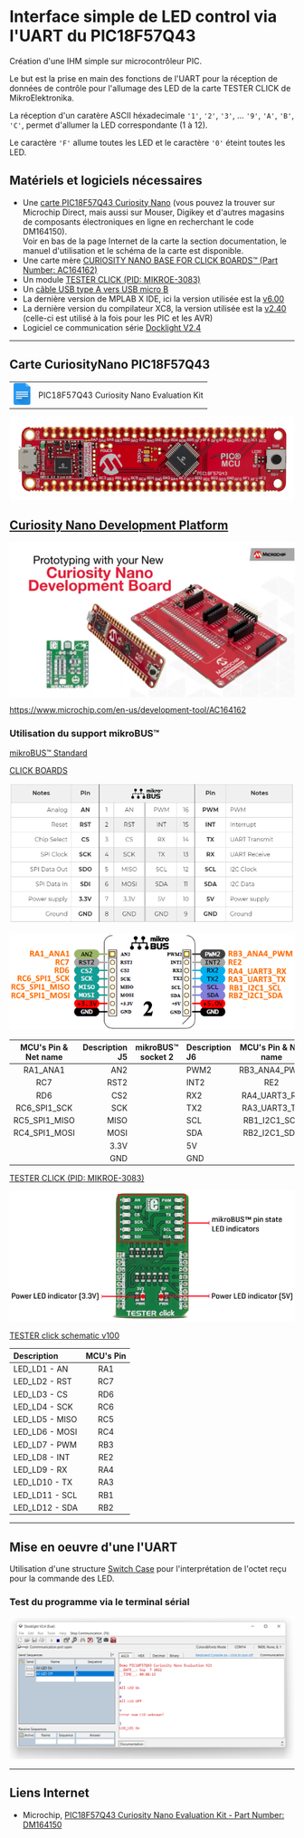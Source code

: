 <h1>Interface simple de LED control via l'UART du PIC18F57Q43</h1>

Création d'une IHM simple sur microcontrôleur PIC.

Le but est la prise en main des fonctions de l'UART pour la réception de données de contrôle pour l'allumage des LED de la carte TESTER CLICK de MikroElektronika.

La réception d'un caratère ASCII héxadecimale `'1'`, `'2'`, `'3'`, ... `'9'`, `'A'`, `'B'`, `'C'`, permet d'allumer la LED correspondante (1 à 12).

Le caractère `'F'` allume toutes les LED et le caractère `'0'` éteint toutes les LED.

## Matériels et logiciels nécessaires

* Une [carte PIC18F57Q43 Curiosity Nano](https://www.microchip.com/en-us/development-tool/DM164150) (vous pouvez la trouver sur Microchip Direct, mais aussi sur Mouser, Digikey et d'autres magasins de composants électroniques en ligne en recherchant le code DM164150).</br>
Voir en bas de la page Internet de la carte la section documentation, le manuel d'utilisation et le schéma de la carte est disponible.
* Une carte mère [CURIOSITY NANO BASE FOR CLICK BOARDS™ (Part Number: AC164162)](https://www.microchip.com/en-us/development-tool/AC164162)
* Un module [TESTER CLICK (PID: MIKROE-3083)](https://www.mikroe.com/tester-click)
* Un [câble USB type A vers USB micro B](https://media.ldlc.com/r374/ld/products/00/01/20/16/LD0001201600_2.jpg)
* La dernière version de MPLAB X IDE, ici la version utilisée est la [v6.00](https://www.microchip.com/mplab/mplab-x-ide)
* La dernière version du compilateur XC8, la version utilisée est la [v2.40](https://www.microchip.com/en-us/development-tools-tools-and-software/mplab-xc-compilers#MPLAB%20XC%20Compiler%20Choices) (celle-ci est utilisé à la fois pour les PIC et les AVR)
* Logiciel ce communication série [Docklight V2.4](https://docklight.de/downloads/)

---

## Carte CuriosityNano PIC18F57Q43

<html>
<!-- Tableau simple avec en-tête -->
<p align="center">
<a href="https://docs.google.com/document/d/1mcOm10D477hyFiMuCVZdUryhYyRF4xZHGxpxrDaOEMk/edit?usp=sharing" title="Curiosity Nano Development Platform" target="_blank">
<table style="margin-left: auto; margin-right: auto;">
  <tr>
    <td><img src="images/img_google_docs_icon.png" width="30"></td>
    <td>PIC18F57Q43 Curiosity Nano Evaluation Kit</td>
  </tr>
</table>
<img src="images/pic18f57q43-curiosity-nano-front.png" width="600">
</a>
</p>
</html>

<html>
<p align="center">
<a href="https://www.microchip.com/design-centers/8-bit/development-tools/pic-hardware/curiosity-nano-development-platform" title="Curiosity Nano Development Platform" target="_blank">
<H2>Curiosity Nano Development Platform</H2>
<img src="images/img_proto_with_curiosity_nano.png" width="600" align="center">
</a>
</p>
</html>

<https://www.microchip.com/en-us/development-tool/AC164162>

### Utilisation du support mikroBUS™

[mikroBUS™ Standard](https://www.mikroe.com/mikrobus)

[CLICK BOARDS](https://www.mikroe.com/click)

![PINOUT DIAGRAM](images/mikrobus-pinout-diagram.png)

![click-boards-2-pinout](images/click-boards-2-pinout.png)

| MCU's Pin & Net name | Description J5 | mikroBUS™ socket 2 | Description J6 | MCU's Pin & Net name |
| :------------------: | -------------: | :----------------: | :------------- | :------------------: |
|       RA1_ANA1       |            AN2 |                    | PWM2           |     RB3_ANA4_PWM     |
|         RC7          |           RST2 |                    | INT2           |         RE2          |
|         RD6          |            CS2 |                    | RX2            |     RA4_UART3_RX     |
|     RC6_SPI1_SCK     |            SCK |                    | TX2            |     RA3_UART3_TX     |
|    RC5_SPI1_MISO     |           MISO |                    | SCL            |     RB1_I2C1_SCL     |
|    RC4_SPI1_MOSI     |           MOSI |                    | SDA            |     RB2_I2C1_SDA     |
|                      |           3.3V |                    | 5V             |                      |
|                      |            GND |                    | GND            |                      |

[TESTER CLICK (PID: MIKROE-3083)](https://www.mikroe.com/tester-click)

![TESTER CLICK (PID: MIKROE-3083)](images/mikroe-3083-tester-click.png)

[TESTER click schematic v100](https://download.mikroe.com/documents/add-on-boards/click/tester/tester-click-schematic-v100.pdf)

| Description      | MCU's Pin |
| :--------------- | :-------: |
| LED_LD1  - AN    |    RA1    |
| LED_LD2  - RST   |    RC7    |
| LED_LD3  - CS    |    RD6    |
| LED_LD4  - SCK   |    RC6    |
| LED_LD5  - MISO  |    RC5    |
| LED_LD6  - MOSI  |    RC4    |
| LED_LD7  - PWM   |    RB3    |
| LED_LD8  - INT   |    RE2    |
| LED_LD9  - RX    |    RA4    |
| LED_LD10 - TX    |    RA3    |
| LED_LD11 - SCL   |    RB1    |
| LED_LD12 - SDA   |    RB2    |

---

## Mise en oeuvre d'une l'UART

Utilisation d'une structure [Switch Case](https://microchipdeveloper.com/tls2101:switch-statements) pour l'interprétation de l'octet reçu pour la commande des LED.

### Test du programme via le terminal sérial

![Test de la carte CuriosityNano](images/docklight-demo-pic18f57q43-curiosity-nano.png)

---

## Liens Internet

* Microchip, [PIC18F57Q43 Curiosity Nano Evaluation Kit - Part Number: DM164150](https://www.microchip.com/developmenttools/ProductDetails/DM164150)
